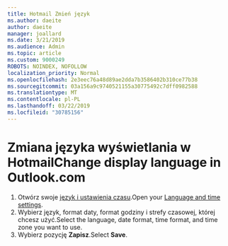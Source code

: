 ```yaml
---
title: Hotmail Zmień język
ms.author: daeite
author: daeite
manager: joallard
ms.date: 3/21/2019
ms.audience: Admin
ms.topic: article
ms.custom: 9000249
ROBOTS: NOINDEX, NOFOLLOW
localization_priority: Normal
ms.openlocfilehash: 2e3eec76a48d89ae2dda7b3586402b310ce77b38
ms.sourcegitcommit: 03a156a9c9740521155a30775492c7dff0982588
ms.translationtype: MT
ms.contentlocale: pl-PL
ms.lasthandoff: 03/22/2019
ms.locfileid: "30785156"
---
```

# <a name="change-display-language-in-outlookcom"></a><span data-ttu-id="9d50b-102">Zmiana języka wyświetlania w Hotmail</span><span class="sxs-lookup"><span data-stu-id="9d50b-102">Change display language in Outlook.com</span></span>

1. <span data-ttu-id="9d50b-103">Otwórz swoje [język i ustawienia czasu](https://outlook.live.com/mail/options/general/timeAndLanguage/regional).</span><span class="sxs-lookup"><span data-stu-id="9d50b-103">Open your [Language and time settings](https://outlook.live.com/mail/options/general/timeAndLanguage/regional).</span></span>
1. <span data-ttu-id="9d50b-104">Wybierz język, format daty, format godziny i strefy czasowej, której chcesz użyć.</span><span class="sxs-lookup"><span data-stu-id="9d50b-104">Select the language, date format, time format, and time zone you want to use.</span></span>
1. <span data-ttu-id="9d50b-105">Wybierz pozycję **Zapisz**.</span><span class="sxs-lookup"><span data-stu-id="9d50b-105">Select **Save**.</span></span>
